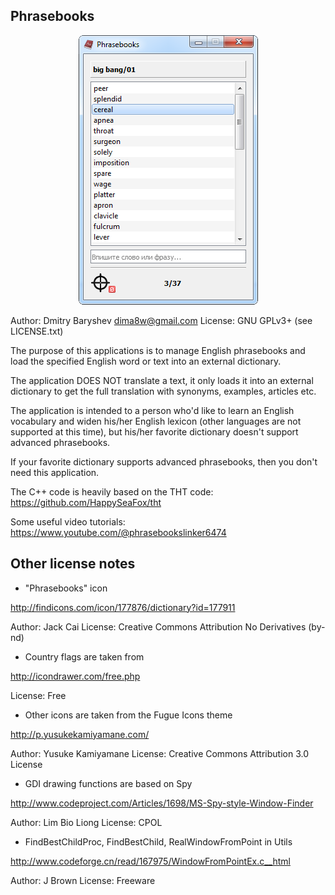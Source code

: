 Phrasebooks
-----------

<p align="center">
  <a href=".github/demo.png"><img src=".github/demo.png?raw=true" alt="Demo Screenshot"/></a>
</p>

Author: Dmitry Baryshev <dima8w@gmail.com>
License: GNU GPLv3+ (see LICENSE.txt)

The purpose of this applications is to manage English phrasebooks
and load the specified English word or text into an external dictionary.

The application DOES NOT translate a text, it only loads it into an external
dictionary to get the full translation with synonyms, examples, articles etc.

The application is intended to a person who'd like to learn an English
vocabulary and widen his/her English lexicon (other languages are not supported
at this time), but his/her favorite dictionary doesn't support advanced
phrasebooks.

If your favorite dictionary supports advanced phrasebooks, then
you don't need this application.

The C++ code is heavily based on the THT code: https://github.com/HappySeaFox/tht

Some useful video tutorials: https://www.youtube.com/@phrasebookslinker6474

Other license notes
-------------------

* "Phrasebooks" icon

http://findicons.com/icon/177876/dictionary?id=177911

Author: Jack Cai
License: Creative Commons Attribution No Derivatives (by-nd)

* Country flags are taken from

http://icondrawer.com/free.php

License: Free

* Other icons are taken from the Fugue Icons theme

http://p.yusukekamiyamane.com/

Author: Yusuke Kamiyamane
License: Creative Commons Attribution 3.0 License

* GDI drawing functions are based on Spy

http://www.codeproject.com/Articles/1698/MS-Spy-style-Window-Finder

Author: Lim Bio Liong
License: CPOL

* FindBestChildProc, FindBestChild, RealWindowFromPoint in Utils

http://www.codeforge.cn/read/167975/WindowFromPointEx.c__html

Author: J Brown
License: Freeware
